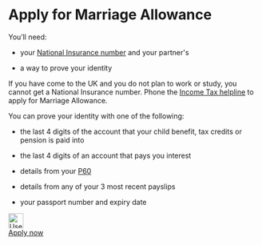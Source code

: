 # Apply for Marriage Allowance

You’ll need:

- your [National Insurance number](/national-insurance/your-national-insurance-number) and your partner's

- a way to prove your identity

<div class="callout-reverse">

If you have come to the UK and you do not plan to work or study, you cannot get a National Insurance number. Phone the [Income Tax helpline](/government/organisations/hm-revenue-customs/contact/income-tax-enquiries-for-individuals-pensioners-and-employees#marriage-allowance) to apply for Marriage Allowance.
</div>

You can prove your identity with one of the following:

- the last 4 digits of the account that your child benefit, tax credits or pension is paid into

- the last 4 digits of an account that pays you interest

- details from your [P60](/paye-forms-p45-p60-p11d/p60)

- details from any of your 3 most recent payslips

- your passport number and expiry date


<div class="start-button-styled">
<div class="arrow">
  <img  src="/public/images/arrow-1.png" alt="User icon" height="30" width="30" >
</div>
<a href="/page.html">Apply now</a>
</div>
